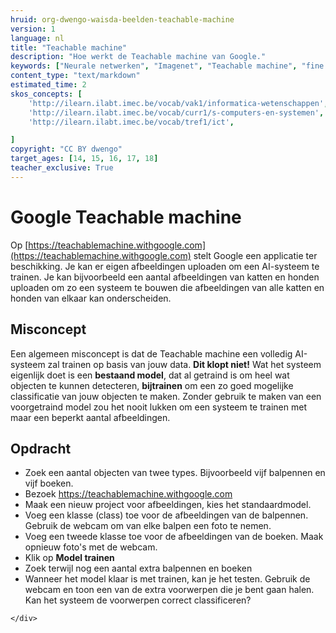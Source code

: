 ```yaml
---
hruid: org-dwengo-waisda-beelden-teachable-machine
version: 1
language: nl
title: "Teachable machine"
description: "Hoe werkt de Teachable machine van Google."
keywords: ["Neurale netwerken", "Imagenet", "Teachable machine", "fine tuning"]
content_type: "text/markdown"
estimated_time: 2
skos_concepts: [
    'http://ilearn.ilabt.imec.be/vocab/vak1/informatica-wetenschappen', 
    'http://ilearn.ilabt.imec.be/vocab/curr1/s-computers-en-systemen',
    'http://ilearn.ilabt.imec.be/vocab/tref1/ict',

]
copyright: "CC BY dwengo"
target_ages: [14, 15, 16, 17, 18]
teacher_exclusive: True
---
```


# Google Teachable machine

Op [https://teachablemachine.withgoogle.com](https://teachablemachine.withgoogle.com) stelt Google een applicatie ter beschikking. Je kan er eigen afbeeldingen uploaden om een AI-systeem te trainen. Je kan bijvoorbeeld een aantal afbeeldingen van katten en honden uploaden om zo een systeem te bouwen die afbeeldingen van alle katten en honden van elkaar kan onderscheiden.

## Misconcept

Een algemeen misconcept is dat de Teachable machine een volledig AI-systeem zal trainen op basis van jouw data. **Dit klopt niet!** Wat het systeem eigenlijk doet is een **bestaand model**, dat al getraind is om heel wat objecten te kunnen detecteren, **bijtrainen** om een zo goed mogelijke classificatie van jouw objecten te maken. Zonder gebruik te maken van een voorgetraind model zou het nooit lukken om een systeem te trainen met maar een beperkt aantal afbeeldingen. 


<div class="dwengo-content assignment">
    <h2 class="title">Opdracht</h2>
    <div class="content">
        <ul>
            <li>Zoek een aantal objecten van twee types. Bijvoorbeeld vijf balpennen en vijf boeken.</li>
            <li>Bezoek <a href="https://teachablemachine.withgoogle.com">https://teachablemachine.withgoogle.com</a></li>
            <li>Maak een nieuw project voor afbeeldingen, kies het standaardmodel.</li>
            <li>Voeg een klasse (class) toe voor de afbeeldingen van de balpennen. Gebruik de webcam om van elke balpen een foto te nemen.</li>
            <li>Voeg een tweede klasse toe voor de afbeeldingen van de boeken. Maak opnieuw foto's met de webcam.</li>
            <li>Klik op <strong>Model trainen</strong></li>
            <li>Zoek terwijl nog een aantal extra balpennen en boeken</li>
            <li>Wanneer het model klaar is met trainen, kan je het testen. Gebruik de webcam en toon een van de extra voorwerpen die je bent gaan halen. Kan het systeem de voorwerpen correct classificeren?</li>
        </ul>
         
    </div>
</div>